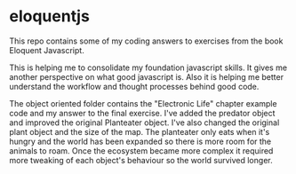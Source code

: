 # eloquentjs
This repo contains some of my coding answers to exercises from the book Eloquent Javascript. 

This is helping me to consolidate my foundation javascript skills. It gives me another perspective on what good javascript is. Also it is helping me better understand the workflow and thought processes behind good code.

The object oriented folder contains the "Electronic Life" chapter example code and my answer to the final exercise. I've added the predator object and improved the original Planteater object. I've also changed the original plant object and the size of the map.
The planteater only eats when it's hungry and the world has been expanded so there is more room for the animals to roam. Once the ecosystem became more complex it required more tweaking of each object's behaviour so the world survived longer.


